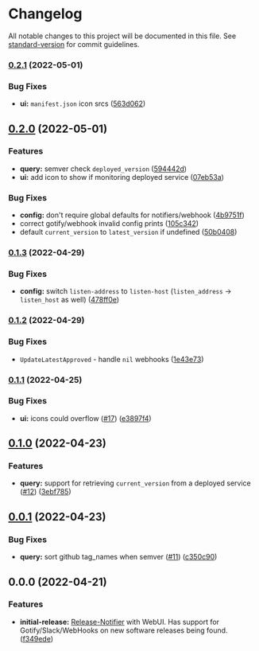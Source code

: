 # Changelog

All notable changes to this project will be documented in this file. See [standard-version](https://github.com/conventional-changelog/standard-version) for commit guidelines.

### [0.2.1](https://github.com/hymenaios-io/Hymenaios/compare/0.2.0...0.2.1) (2022-05-01)


### Bug Fixes

* **ui:** `manifest.json` icon srcs ([563d062](https://github.com/hymenaios-io/Hymenaios/commits/563d062f4196391bab37900f5b1ced420052c487))

## [0.2.0](https://github.com/hymenaios-io/Hymenaios/compare/0.1.3...0.2.0) (2022-05-01)


### Features

* **query:** semver check `deployed_version` ([594442d](https://github.com/hymenaios-io/Hymenaios/commits/594442d7e2a19ce1c8d6d791b68ced61c0dad7ed))
* **ui:** add icon to show if monitoring deployed service ([07eb53a](https://github.com/hymenaios-io/Hymenaios/commits/07eb53afe404d4cf2280bbe6fa108007b2bb7fb8))


### Bug Fixes

* **config:** don't require global defaults for notifiers/webhook ([4b9751f](https://github.com/hymenaios-io/Hymenaios/commits/4b9751f6c1d09d1dae5d7600c56f4a9b0df964bf))
* correct gotify/webhook invalid config prints ([105c342](https://github.com/hymenaios-io/Hymenaios/commits/105c3423bd7692fe55a28d35eebd30a933f26989))
* default `current_version` to `latest_version` if undefined ([50b0408](https://github.com/hymenaios-io/Hymenaios/commits/50b04088f93ba53ed04bdda5d0e6c2e7bdbfe468))

### [0.1.3](https://github.com/hymenaios-io/Hymenaios/compare/0.1.2...0.1.3) (2022-04-29)


### Bug Fixes

* **config:** switch `listen-address` to `listen-host` (`listen_address` -> `listen_host` as well) ([478ff0e](https://github.com/hymenaios-io/Hymenaios/commit/478ff0ead7260b5577df504f38c50fa01acc4d09))

### [0.1.2](https://github.com/hymenaios-io/Hymenaios/compare/0.1.1...0.1.2) (2022-04-29)


### Bug Fixes

* `UpdateLatestApproved` - handle `nil` webhooks ([1e43e73](https://github.com/hymenaios-io/Hymenaios/commits/1e43e73b4b12aa59c526974a3537d7286e64c17e))

### [0.1.1](https://github.com/hymenaios-io/Hymenaios/compare/0.1.0...0.1.1) (2022-04-25)


### Bug Fixes

* **ui:** icons could overflow ([#17](https://github.com/hymenaios-io/Hymenaios/issues/17)) ([e3897f4](https://github.com/hymenaios-io/Hymenaios/commits/e3897f419a59395d5c292d0c4e34dfa83e641f11))

## [0.1.0](https://github.com/hymenaios-io/Hymenaios/compare/0.0.1...0.1.0) (2022-04-23)


### Features

* **query:** support for retrieving `current_version` from a deployed service ([#12](https://github.com/hymenaios-io/Hymenaios/issues/12)) ([3ebf785](https://github.com/hymenaios-io/Hymenaios/commits/3ebf785f28595d6a57c4f297155cc4c26d9fe94b))

## [0.0.1](https://github.com/hymenaios-io/Hymenaios/compare/0.0.0...0.0.1) (2022-04-23)


### Bug Fixes

* **query:** sort github tag_names when semver ([#11](https://github.com/hymenaios-io/hymenaios/issues/11)) ([c350c90](https://github.com/hymenaios-io/Hymenaios/commits/c350c90ad67d4a69912671a59200ed610e8b7ab2))

## 0.0.0 (2022-04-21)


### Features

* **initial-release:** [Release-Notifier](https://github.com/JosephKav/Release-Notifier) with WebUI. Has support for Gotify/Slack/WebHooks on new software releases being found. ([f349ede](https://github.com/hymenaios-io/Hymenaios/commit/f349edee99ef54c0f4057abdfb0955b63ee7ce5b))
